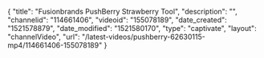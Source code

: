 {
    "title": "Fusionbrands PushBerry Strawberry Tool",
    "description": "",
    "channelid": "114661406",
    "videoid": "155078189",
    "date_created": "1521578879",
    "date_modified": "1521580170",
    "type": "captivate",
    "layout": "channelVideo",
    "url": "\/latest-videos\/pushberry-62630115-mp4\/114661406-155078189"
}
